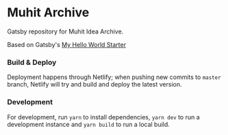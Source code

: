 # Muhit Archive

Gatsby repository for Muhit Idea Archive.

Based on Gatsby's [My Hello World Starter](https://github.com/gatsbyjs/gatsby-starter-hello-world)

### Build & Deploy
Deployment happens through Netlify; when pushing new commits to `master` branch, Netlify will try and build and deploy the latest version.

### Development
For development, run `yarn` to install dependencies, `yarn dev` to run a development instance and `yarn build` to run a local build.
